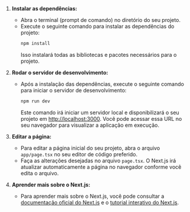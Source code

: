 1. **Instalar as dependências:**

   - Abra o terminal (prompt de comando) no diretório do seu projeto.
   - Execute o seguinte comando para instalar as dependências do projeto:
     ```bash
     npm install
     ```
     Isso instalará todas as bibliotecas e pacotes necessários para o projeto.

2. **Rodar o servidor de desenvolvimento:**

   - Após a instalação das dependências, execute o seguinte comando para iniciar o servidor de desenvolvimento:
     ```bash
     npm run dev
     ```
     Este comando irá iniciar um servidor local e disponibilizará o seu projeto em [http://localhost:3000](http://localhost:3000). Você pode acessar essa URL no seu navegador para visualizar a aplicação em execução.

3. **Editar a página:**

   - Para editar a página inicial do seu projeto, abra o arquivo `app/page.tsx` no seu editor de código preferido.
   - Faça as alterações desejadas no arquivo `page.tsx`. O Next.js irá atualizar automaticamente a página no navegador conforme você edita o arquivo.

4. **Aprender mais sobre o Next.js:**
   - Para aprender mais sobre o Next.js, você pode consultar a [documentação oficial do Next.js](https://nextjs.org/docs) e o [tutorial interativo do Next.js](https://nextjs.org/learn).
